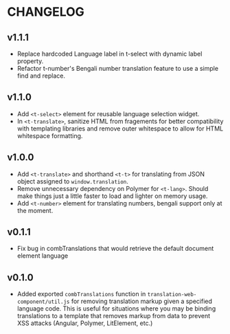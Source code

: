 # CHANGELOG

## v1.1.1
- Replace hardcoded Language label in t-select with dynamic label property.
- Refactor t-number's Bengali number translation feature to use a simple find and replace. 

## v1.1.0
- Add `<t-select>` element for reusable language selection widget.
- In `<t-translate>`, sanitize HTML from fragements for better compatibility with templating libraries and remove outer whitespace to allow for HTML whitespace formatting. 

## v1.0.0
- Add `<t-translate>` and shorthand `<t-t>` for translating from JSON object assigned to `window.translation`. 
- Remove unnecessary dependency on Polymer for `<t-lang>`. Should make things just a little faster to load and lighter on memory usage.
- Add `<t-number>` element for translating numbers, bengali support only at the moment.

## v0.1.1
- Fix bug in combTranslations that would retrieve the default document element language

## v0.1.0
- Added exported `combTranslations` function in `translation-web-component/util.js` for removing translation markup given a specified language code. This is useful for situations where you may be binding translations to a template that removes markup from data to prevent XSS attacks (Angular, Polymer, LitElement, etc.)
